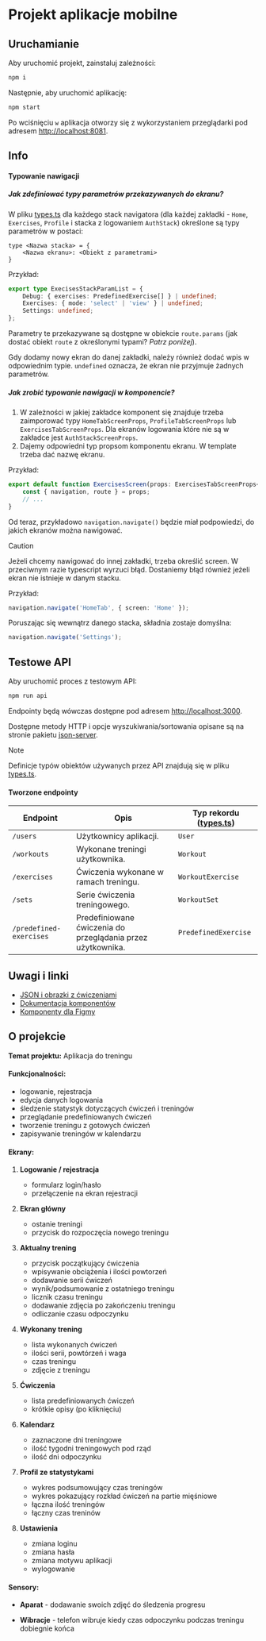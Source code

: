 # Projekt aplikacje mobilne

## Uruchamianie

Aby uruchomić projekt, zainstaluj zależności:

```bash
npm i
```

Następnie, aby uruchomić aplikację:

```bash
npm start
```

Po wciśnięciu `w` aplikacja otworzy się z wykorzystaniem przeglądarki pod adresem [http://localhost:8081](http://localhost:8081).

## Info

#### Typowanie nawigacji

##### Jak zdefiniować typy parametrów przekazywanych do ekranu?

W pliku [types.ts](https://github.com/kurczakooo/React-Native-Project/blob/main/src/types.ts) dla każdego stack navigatora (dla każdej zakładki - `Home`, `Exercises`, `Profile` i stacka z logowaniem `AuthStack`) określone są typy parametrów w postaci:

```
type <Nazwa stacka> = {
    <Nazwa ekranu>: <Obiekt z parametrami>
}
```

Przykład:

```ts
export type ExecisesStackParamList = {
    Debug: { exercises: PredefinedExercise[] } | undefined;
    Exercises: { mode: 'select' | 'view' } | undefined;
    Settings: undefined;
};
```

Parametry te przekazywane są dostępne w obiekcie `route.params` (jak dostać obiekt `route` z określonymi typami? _Patrz poniżej_).

Gdy dodamy nowy ekran do danej zakładki, należy również dodać wpis w odpowiednim typie. `undefined` oznacza, że ekran nie przyjmuje żadnych parametrów.

##### Jak zrobić typowanie nawigacji w komponencie?

1. W zależności w jakiej zakładce komponent się znajduje trzeba zaimporować typy `HomeTabScreenProps`, `ProfileTabScreenProps` lub `ExercisesTabScreenProps`. Dla ekranów logowania które nie są w zakładce jest `AuthStackScreenProps`.
2. Dajemy odpowiedni typ propsom komponentu ekranu. W template trzeba dać nazwę ekranu.

Przykład:

```ts
export default function ExercisesScreen(props: ExercisesTabScreenProps<'Exercises'>) {
    const { navigation, route } = props;
    // ...
}
```

Od teraz, przykładowo `navigation.navigate()` będzie miał podpowiedzi, do jakich ekranów można nawigować.

> [!CAUTION]
> Jeżeli chcemy nawigować do innej zakładki, trzeba określić screen.
> W przeciwnym razie typescript wyrzuci błąd.
> Dostaniemy błąd również jeżeli ekran nie istnieje w danym stacku.
>
> Przykład:
>
> ```ts
> navigation.navigate('HomeTab', { screen: 'Home' });
> ```
>
> Poruszając się wewnątrz danego stacka, składnia zostaje domyślna:
>
> ```ts
> navigation.navigate('Settings');
> ```

## Testowe API

Aby uruchomić proces z testowym API:

```bash
npm run api
```

Endpointy będą wówczas dostępne pod adresem [http://localhost:3000](http://localhost:3000).

Dostępne metody HTTP i opcje wyszukiwania/sortowania opisane są na stronie pakietu [json-server](https://www.npmjs.com/package/json-server).

> [!NOTE]  
> Definicje typów obiektów używanych przez API znajdują się w pliku [types.ts](https://github.com/kurczakooo/React-Native-Project/blob/main/src/types.ts).

#### Tworzone endpointy

| Endpoint                | Opis                                                        | Typ rekordu ([types.ts](https://github.com/kurczakooo/React-Native-Project/blob/main/src/types.ts)) |
| ----------------------- | ----------------------------------------------------------- | --------------------------------------------------------------------------------------------------- |
| `/users`                | Użytkownicy aplikacji.                                      | `User`                                                                                              |
| `/workouts`             | Wykonane treningi użytkownika.                              | `Workout`                                                                                           |
| `/exercises`            | Ćwiczenia wykonane w ramach treningu.                       | `WorkoutExercise`                                                                                   |
| `/sets`                 | Serie ćwiczenia treningowego.                               | `WorkoutSet`                                                                                        |
| `/predefined-exercises` | Predefiniowane ćwiczenia do przeglądania przez użytkownika. | `PredefinedExercise`                                                                                |

## Uwagi i linki

-   [JSON i obrazki z ćwiczeniami](https://github.com/yuhonas/free-exercise-db)
-   [Dokumentacja komponentów](https://callstack.github.io/react-native-paper/docs/components/ActivityIndicator)
-   [Komponenty dla Figmy](https://www.figma.com/community/file/1035203688168086460)

## O projekcie

**Temat projektu:** Aplikacja do treningu

#### Funkcjonalności:

-   logowanie, rejestracja
-   edycja danych logowania
-   śledzenie statystyk dotyczących ćwiczeń i treningów
-   przeglądanie predefiniowanych ćwiczeń
-   tworzenie treningu z gotowych ćwiczeń
-   zapisywanie treningów w kalendarzu

#### Ekrany:

1.  **Logowanie / rejestracja**

    -   formularz login/hasło
    -   przełączenie na ekran rejestracji

2.  **Ekran główny**

    -   ostanie treningi
    -   przycisk do rozpoczęcia nowego treningu

3.  **Aktualny trening**

    -   przycisk początkujący ćwiczenia
    -   wpisywanie obciążenia i ilości powtorzeń
    -   dodawanie serii ćwiczeń
    -   wynik/podsumowanie z ostatniego treningu
    -   licznik czasu treningu
    -   dodawanie zdjęcia po zakończeniu treningu
    -   odliczanie czasu odpoczynku

4.  **Wykonany trening**

    -   lista wykonanych ćwiczeń
    -   ilości serii, powtórzeń i waga
    -   czas treningu
    -   zdjęcie z treningu

5.  **Ćwiczenia**

    -   lista predefiniowanych ćwiczeń
    -   krótkie opisy (po kliknięciu)

6.  **Kalendarz**

    -   zaznaczone dni treningowe
    -   ilość tygodni treningowych pod rząd
    -   ilość dni odpoczynku

7.  **Profil ze statystykami**

    -   wykres podsumowujący czas treningów
    -   wykres pokazujący rozkład ćwiczeń na partie mięśniowe
    -   łączna ilość treningów
    -   łączny czas treninów

8.  **Ustawienia**

    -   zmiana loginu
    -   zmiana hasła
    -   zmiana motywu aplikacji
    -   wylogowanie

#### Sensory:

-   **Aparat** - dodawanie swoich zdjęć do
    śledzenia progresu

-   **Wibracje** - telefon wibruje kiedy czas
    odpoczynku podczas treningu dobiegnie końca
